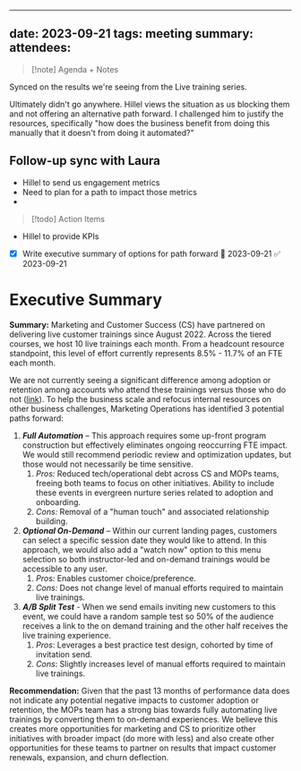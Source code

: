 
---
date: 2023-09-21
tags: meeting
summary: 
attendees: 
---

> [!note] Agenda + Notes
> 

Synced on the results we're seeing from the Live training series. 

Ultimately didn't go anywhere. Hillel views the situation as us blocking them and not offering an alternative path forward. I challenged him to justify the resources, specifically "how does the business benefit from doing this manually that it doesn't from doing it automated?"

## Follow-up sync with Laura
- Hillel to send us engagement metrics
- Need to plan for a path to impact those metrics
- 

> [!todo] Action Items

- Hillel to provide KPIs
- [x] Write executive summary of options for path forward 📅 2023-09-21 ✅ 2023-09-21

# Executive Summary

**Summary:** Marketing and Customer Success (CS) have partnered on delivering live customer trainings since August 2022. Across the tiered courses, we host 10 live trainings each month. From a headcount resource standpoint, this level of effort currently represents 8.5% - 11.7% of an FTE each month.

We are not currently seeing a significant difference among adoption or retention among accounts who attend these trainings versus those who do not ([link](https://zipstorm.sharepoint.com/:p:/s/mops/EdLbYbvJfx9DnAqnk7GEY08Bt6W_OPkvbNnev6MSfUNGnA?e=GCAgVB)). To help the business scale and refocus internal resources on other business challenges, Marketing Operations has identified 3 potential paths forward:

1. ***Full Automation*** – This approach requires some up-front program construction but effectively eliminates ongoing reoccurring FTE impact. We would still recommend periodic review and optimization updates, but those would not necessarily be time sensitive.
	1. *Pros:* Reduced tech/operational debt across CS and MOPs teams, freeing both teams to focus on other initiatives. Ability to include these events in evergreen nurture series related to adoption and onboarding.
	2. *Cons:* Removal of a "human touch" and associated relationship building. 
2. ***Optional On-Demand*** – Within our current landing pages, customers can select a specific session date they would like to attend. In this approach, we would also add a "watch now" option to this menu selection so both instructor-led and on-demand trainings would be accessible to any user.
	1. *Pros:* Enables customer choice/preference.
	2. *Cons:* Does not change level of manual efforts required to maintain live trainings. 
3. ***A/B Split Test*** - When we send emails inviting new customers to this event, we could have a random sample test so 50% of the audience receives a link to the on demand training and the other half receives the live training experience.
	1. *Pros*: Leverages a best practice test design, cohorted by time of invitation send.
	2. *Cons*: Slightly increases level of manual efforts required to maintain live trainings.

**Recommendation:**  Given that the past 13 months of performance data does not indicate any potential negative impacts to customer adoption or retention, the MOPs team has a strong bias towards fully automating live trainings by converting them to on-demand experiences. We believe this creates more opportunities for marketing and CS to prioritize other initiatives with broader impact (do more with less) and also create other opportunities for these teams to partner on results that impact customer renewals, expansion, and churn deflection.

